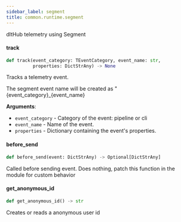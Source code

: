 ```yaml
---
sidebar_label: segment
title: common.runtime.segment
---
```


dltHub telemetry using Segment

#### track

```python
def track(event_category: TEventCategory, event_name: str,
          properties: DictStrAny) -> None
```

Tracks a telemetry event.

The segment event name will be created as "{event_category}_{event_name}

**Arguments**:

- `event_category` - Category of the event: pipeline or cli
- `event_name` - Name of the event.
- `properties` - Dictionary containing the event's properties.

#### before\_send

```python
def before_send(event: DictStrAny) -> Optional[DictStrAny]
```

Called before sending event. Does nothing, patch this function in the module for custom behavior

#### get\_anonymous\_id

```python
def get_anonymous_id() -> str
```

Creates or reads a anonymous user id

